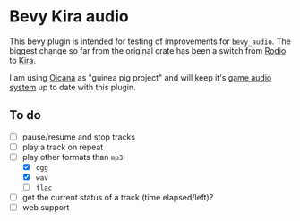 # Bevy Kira audio

This bevy plugin is intended for testing of improvements for `bevy_audio`. The biggest change so far from the original crate has been a switch from [Rodio](https://github.com/RustAudio/rodio) to [Kira](https://github.com/tesselode/kira).

I am using [Oicana](https://github.com/NiklasEi/oicana) as "guinea pig project" and will keep it's [game audio system](https://github.com/NiklasEi/oicana/blob/master/crates/oicana_plugin/src/audio.rs) up to date with this plugin.

## To do
- [ ] pause/resume and stop tracks
- [ ] play a track on repeat
- [ ] play other formats than `mp3`
  - [x] `ogg`
  - [x] `wav`
  - [ ] `flac`
- [ ] get the current status of a track (time elapsed/left)?
- [ ] web support
